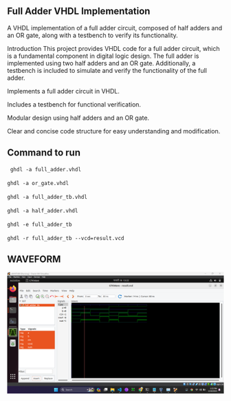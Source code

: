 ## Full Adder VHDL Implementation

A VHDL implementation of a full adder circuit, composed of half adders and an OR gate, along with a testbench to verify its functionality.

Introduction
This project provides VHDL code for a full adder circuit, which is a fundamental component in digital logic design. The full adder is implemented using two half adders and an OR gate. Additionally, a testbench is included to simulate and verify the functionality of the full adder.

Implements a full adder circuit in VHDL.

Includes a testbench for functional verification.

Modular design using half adders and an OR gate.

Clear and concise code structure for easy understanding and modification.

## Command to run

     ghdl -a full_adder.vhdl

    ghdl -a or_gate.vhdl

    ghdl -a full_adder_tb.vhdl

    ghdl -a half_adder.vhdl

    ghdl -e full_adder_tb

    ghdl -r full_adder_tb --vcd=result.vcd

## WAVEFORM 
<img src="https://github.com/Sudhin-star1/Embedded_VHDL_LAB/blob/main/fulladder2halfadderORgate/Screenshot%20(421).png">

